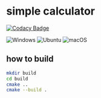 # simple calculator

[![Codacy Badge](https://api.codacy.com/project/badge/Grade/16a0915666f7499091334402b316f39d)](https://app.codacy.com/gh/red1108/cmake_study?utm_source=github.com&utm_medium=referral&utm_content=red1108/cmake_study&utm_campaign=Badge_Grade)

![Windows](https://github.com/red1108/cmake_study/workflows/Windows/badge.svg) ![Ubuntu](https://github.com/red1108/cmake_study/workflows/Ubuntu/badge.svg) ![macOS](https://github.com/red1108/cmake_study/workflows/macOS/badge.svg)

## how to build

```bash
mkdir build
cd build
cmake ..
cmake --build .
```